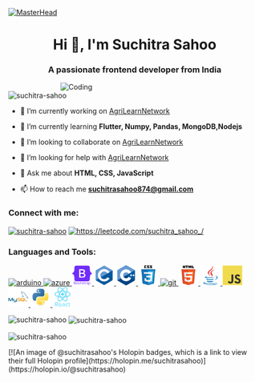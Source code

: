 [![MasterHead](https://maruf001-mt.github.io/Premium-Delivery/web.gif)](https://github.com/Suchitra-Sahoo)
<h1 align="center">Hi 👋, I'm Suchitra Sahoo</h1>
<h3 align="center">A passionate frontend developer from India</h3>
<img align="right" alt="Coding" width="400" src="https://i.pinimg.com/originals/e7/26/c7/e726c74ac081eed50feee1433d12c998.gif">


<p align="left"> <img src="https://komarev.com/ghpvc/?username=suchitra-sahoo&label=Profile%20views&color=0e75b6&style=flat" alt="suchitra-sahoo" /> </p>

- 🔭 I’m currently working on [AgriLearnNetwork](https://github.com/Suchitra-Sahoo/AgriLearnNetwork)

- 🌱 I’m currently learning **Flutter, Numpy, Pandas, MongoDB,Nodejs**

- 👯 I’m looking to collaborate on [AgriLearnNetwork](https://github.com/Suchitra-Sahoo/AgriLearnNetwork)

- 🤝 I’m looking for help with [AgriLearnNetwork](https://github.com/Suchitra-Sahoo/AgriLearnNetwork)

- 💬 Ask me about **HTML, CSS, JavaScript**

- 📫 How to reach me **suchitrasahoo874@gmail.com**

<h3 align="left">Connect with me:</h3>
<p align="left">
<a href="https://www.linkedin.com/in/suchitra-sahoo-a60a05257/" target="blank"><img align="center" src="https://raw.githubusercontent.com/rahuldkjain/github-profile-readme-generator/master/src/images/icons/Social/linked-in-alt.svg" alt="suchitra-sahoo" height="30" width="40" /></a>
<a href="https://leetcode.com/Suchitra_Sahoo_/" target="blank"><img align="center" src="https://raw.githubusercontent.com/rahuldkjain/github-profile-readme-generator/master/src/images/icons/Social/leet-code.svg" alt="https://leetcode.com/suchitra_sahoo_/" height="30" width="40" /></a>
</p>

<h3 align="left">Languages and Tools:</h3>
<p align="left"> <a href="https://www.arduino.cc/" target="_blank" rel="noreferrer"> <img src="https://cdn.worldvectorlogo.com/logos/arduino-1.svg" alt="arduino" width="40" height="40"/> </a> <a href="https://azure.microsoft.com/en-in/" target="_blank" rel="noreferrer"> <img src="https://www.vectorlogo.zone/logos/microsoft_azure/microsoft_azure-icon.svg" alt="azure" width="40" height="40"/> </a> <a href="https://getbootstrap.com" target="_blank" rel="noreferrer"> <img src="https://raw.githubusercontent.com/devicons/devicon/master/icons/bootstrap/bootstrap-plain-wordmark.svg" alt="bootstrap" width="40" height="40"/> </a> <a href="https://www.cprogramming.com/" target="_blank" rel="noreferrer"> <img src="https://raw.githubusercontent.com/devicons/devicon/master/icons/c/c-original.svg" alt="c" width="40" height="40"/> </a> <a href="https://www.w3schools.com/cpp/" target="_blank" rel="noreferrer"> <img src="https://raw.githubusercontent.com/devicons/devicon/master/icons/cplusplus/cplusplus-original.svg" alt="cplusplus" width="40" height="40"/> </a> <a href="https://www.w3schools.com/css/" target="_blank" rel="noreferrer"> <img src="https://raw.githubusercontent.com/devicons/devicon/master/icons/css3/css3-original-wordmark.svg" alt="css3" width="40" height="40"/> </a> <a href="https://git-scm.com/" target="_blank" rel="noreferrer"> <img src="https://www.vectorlogo.zone/logos/git-scm/git-scm-icon.svg" alt="git" width="40" height="40"/> </a> <a href="https://www.w3.org/html/" target="_blank" rel="noreferrer"> <img src="https://raw.githubusercontent.com/devicons/devicon/master/icons/html5/html5-original-wordmark.svg" alt="html5" width="40" height="40"/> </a> <a href="https://www.java.com" target="_blank" rel="noreferrer"> <img src="https://raw.githubusercontent.com/devicons/devicon/master/icons/java/java-original.svg" alt="java" width="40" height="40"/> </a> <a href="https://developer.mozilla.org/en-US/docs/Web/JavaScript" target="_blank" rel="noreferrer"> <img src="https://raw.githubusercontent.com/devicons/devicon/master/icons/javascript/javascript-original.svg" alt="javascript" width="40" height="40"/> </a> <a href="https://www.mysql.com/" target="_blank" rel="noreferrer"> <img src="https://raw.githubusercontent.com/devicons/devicon/master/icons/mysql/mysql-original-wordmark.svg" alt="mysql" width="40" height="40"/> </a> <a href="https://www.python.org" target="_blank" rel="noreferrer"> <img src="https://raw.githubusercontent.com/devicons/devicon/master/icons/python/python-original.svg" alt="python" width="40" height="40"/> </a> <a href="https://reactjs.org/" target="_blank" rel="noreferrer"> <img src="https://raw.githubusercontent.com/devicons/devicon/master/icons/react/react-original-wordmark.svg" alt="react" width="40" height="40"/> </a> </p>

<p><img align="left" src="https://github-readme-stats.vercel.app/api/top-langs?username=suchitra-sahoo&show_icons=true&locale=en&layout=compact" alt="suchitra-sahoo" /></p>

<p>&nbsp;<img align="center" src="https://github-readme-stats.vercel.app/api?username=suchitra-sahoo&show_icons=true&locale=en" alt="suchitra-sahoo" /></p>

<p><img align="center" src="https://github-readme-streak-stats.herokuapp.com/?user=suchitra-sahoo&" alt="suchitra-sahoo" /></p>
[![An image of @suchitrasahoo's Holopin badges, which is a link to view their full Holopin profile](https://holopin.me/suchitrasahoo)](https://holopin.io/@suchitrasahoo)
